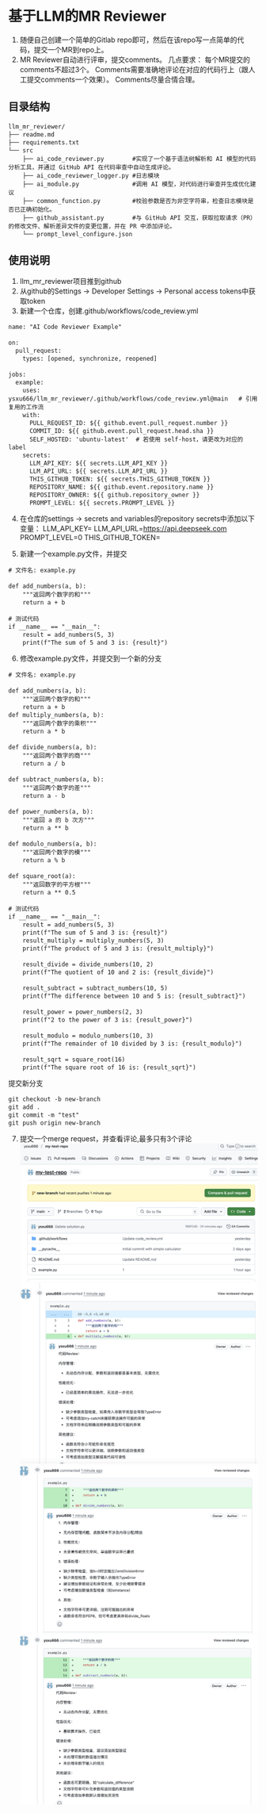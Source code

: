# 基于LLM的MR Reviewer
1. 随便自己创建一个简单的Gitlab repo即可，然后在该repo写一点简单的代码，提交一个MR到repo上。
2. MR Reviewer自动进行评审，提交comments。
几点要求：
每个MR提交的comments不超过3个。
Comments需要准确地评论在对应的代码行上（跟人工提交comments一个效果）。
Comments尽量合情合理。
## 目录结构
```
llm_mr_reviewer/
├── readme.md
├── requirements.txt
└── src
    ├── ai_code_reviewer.py        #实现了一个基于语法树解析和 AI 模型的代码分析工具，并通过 GitHub API 在代码审查中自动生成评论。
    ├── ai_code_reviewer_logger.py #日志模块
    ├── ai_module.py               #调用 AI 模型，对代码进行审查并生成优化建议
    ├── common_function.py         #校验参数是否为非空字符串，检查日志模块是否已正确初始化。
    ├── github_assistant.py        #与 GitHub API 交互，获取拉取请求（PR）的修改文件、解析差异文件的变更位置，并在 PR 中添加评论。
    └── prompt_level_configure.json
```

## 使用说明
1. llm_mr_reviewer项目推到github
2. 从github的Settings -> Developer Settings -> Personal access tokens中获取token
3. 新建一个仓库，创建.github/workflows/code_review.yml
```
name: "AI Code Reviewer Example"

on:
  pull_request:
    types: [opened, synchronize, reopened]

jobs:
  example:
    uses: ysxu666/llm_mr_reviewer/.github/workflows/code_review.yml@main   # 引用复用的工作流
    with:
      PULL_REQUEST_ID: ${{ github.event.pull_request.number }}
      COMMIT_ID: ${{ github.event.pull_request.head.sha }}
      SELF_HOSTED: 'ubuntu-latest'  # 若使用 self-host，请更改为对应的 label
    secrets:
      LLM_API_KEY: ${{ secrets.LLM_API_KEY }}
      LLM_API_URL: ${{ secrets.LLM_API_URL }}
      THIS_GITHUB_TOKEN: ${{ secrets.THIS_GITHUB_TOKEN }}
      REPOSITORY_NAME: ${{ github.event.repository.name }}
      REPOSITORY_OWNER: ${{ github.repository_owner }}
      PROMPT_LEVEL: ${{ secrets.PROMPT_LEVEL }}
```
4. 在仓库的settings -> secrets and variables的repository secrets中添加以下变量：
LLM_API_KEY=<your api key>
LLM_API_URL=https://api.deepseek.com
PROMPT_LEVEL=0
THIS_GITHUB_TOKEN=<your github token>

5. 新建一个example.py文件，并提交
```
# 文件名: example.py

def add_numbers(a, b):
    """返回两个数字的和"""
    return a + b

# 测试代码
if __name__ == "__main__":
    result = add_numbers(5, 3)
    print(f"The sum of 5 and 3 is: {result}")
```
6. 修改example.py文件，并提交到一个新的分支
```
# 文件名: example.py

def add_numbers(a, b):
    """返回两个数字的和"""
    return a + b
def multiply_numbers(a, b):
    """返回两个数字的乘积"""
    return a * b

def divide_numbers(a, b):
    """返回两个数字的商"""
    return a / b

def subtract_numbers(a, b):
    """返回两个数字的差"""
    return a - b

def power_numbers(a, b):
    """返回 a 的 b 次方"""
    return a ** b

def modulo_numbers(a, b):
    """返回两个数字的模"""
    return a % b

def square_root(a):
    """返回数字的平方根"""
    return a ** 0.5

# 测试代码
if __name__ == "__main__":
    result = add_numbers(5, 3)
    print(f"The sum of 5 and 3 is: {result}")
    result_multiply = multiply_numbers(5, 3)
    print(f"The product of 5 and 3 is: {result_multiply}")

    result_divide = divide_numbers(10, 2)
    print(f"The quotient of 10 and 2 is: {result_divide}")

    result_subtract = subtract_numbers(10, 5)
    print(f"The difference between 10 and 5 is: {result_subtract}")

    result_power = power_numbers(2, 3)
    print(f"2 to the power of 3 is: {result_power}")

    result_modulo = modulo_numbers(10, 3)
    print(f"The remainder of 10 divided by 3 is: {result_modulo}")

    result_sqrt = square_root(16)
    print(f"The square root of 16 is: {result_sqrt}")
```
提交新分支
```
git checkout -b new-branch
git add .
git commit -m "test"
git push origin new-branch
```

7. 提交一个merge request，并查看评论,最多只有3个评论
![alt text](pics/image.png)
![alt text](pics/image-1.png)
![alt text](pics/image-2.png)
![alt text](pics/image-3.png)
